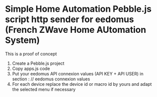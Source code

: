 Simple Home Automation Pebble.js script http sender for eedomus (French ZWave Home AUtomation System)
===========

This is a proof of concept

1. Create a Pebble.js project
2. Copy apps.js code
3. Put your eedomus API connexion values (API KEY + API USER) in section : // eedomus connexion values
4. For each device replace the device id or macro id by yours and adapt the selected menu if necessary




